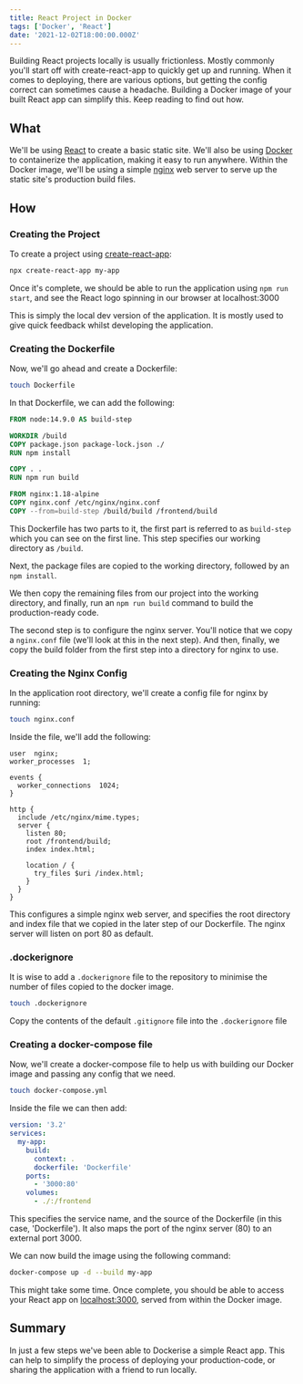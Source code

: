 ```yaml
---
title: React Project in Docker
tags: ['Docker', 'React']
date: '2021-12-02T18:00:00.000Z'
---
```


Building React projects locally is usually frictionless. Mostly commonly you'll start off with create-react-app to quickly get up and running. 
When it comes to deploying, there are various options, but getting the config correct can sometimes cause a headache.
Building a Docker image of your built React app can simplify this. Keep reading to find out how.

## What

We'll be using [React](https://reactjs.org/) to create a basic static site.
We'll also be using [Docker](https://www.docker.com/) to containerize the application, making it easy to run anywhere.
Within the Docker image, we'll be using a simple [nginx](https://www.nginx.com/) web server to serve up the static site's production build files.

## How

### Creating the Project

To create a project using [create-react-app](https://github.com/facebook/create-react-app):

```bash
npx create-react-app my-app
```

Once it's complete, we should be able to run the application using `npm run start`, and see the React logo spinning in our browser at localhost:3000

This is simply the local dev version of the application. It is mostly used to give quick feedback whilst developing the application.

### Creating the Dockerfile

Now, we'll go ahead and create a Dockerfile: 

```bash
touch Dockerfile
```

In that Dockerfile, we can add the following: 

```dockerfile
FROM node:14.9.0 AS build-step

WORKDIR /build
COPY package.json package-lock.json ./
RUN npm install

COPY . .
RUN npm run build

FROM nginx:1.18-alpine
COPY nginx.conf /etc/nginx/nginx.conf
COPY --from=build-step /build/build /frontend/build
```

This Dockerfile has two parts to it, the first part is referred to as `build-step` which you can see on the first line.
This step specifies our working directory as `/build`. 

Next, the package files are copied to the working directory, followed by an `npm install`.

We then copy the remaining files from our project into the working directory, and finally, run an `npm run build` command to build the production-ready code.

The second step is to configure the nginx server. You'll notice that we copy a `nginx.conf` file (we'll look at this in the next step).
And then, finally, we copy the build folder from the first step into a directory for nginx to use.

### Creating the Nginx Config

In the application root directory, we'll create a config file for nginx by running:

```bash
touch nginx.conf
```

Inside the file, we'll add the following:

```
user  nginx;
worker_processes  1;

events {
  worker_connections  1024;
}

http {
  include /etc/nginx/mime.types;
  server {
    listen 80;
    root /frontend/build;
    index index.html;

    location / {
      try_files $uri /index.html;
    }
  }
}
```

This configures a simple nginx web server, and specifies the root directory and index file that we copied in the later step of our Dockerfile. The nginx server will listen on port 80 as default. 

### .dockerignore

It is wise to add a `.dockerignore` file to the repository to minimise the number of files copied to the docker image. 

```bash
touch .dockerignore
```

Copy the contents of the default `.gitignore` file into the `.dockerignore` file

### Creating a docker-compose file

Now, we'll create a docker-compose file to help us with building our Docker image and passing any config that we need. 

```bash
touch docker-compose.yml
```

Inside the file we can then add:

```yml
version: '3.2'
services:
  my-app:
    build:
      context: .
      dockerfile: 'Dockerfile'
    ports:
      - '3000:80'
    volumes:
      - ./:/frontend
```

This specifies the service name, and the source of the Dockerfile (in this case, 'Dockerfile'). It also maps the port of the nginx server (80) to an external port 3000.

We can now build the image using the following command:

```bash
docker-compose up -d --build my-app
```

This might take some time.
Once complete, you should be able to access your React app on [localhost:3000](localhost:3000), served from within the Docker image. 

## Summary

In just a few steps we've been able to Dockerise a simple React app. This can help to simplify the process of deploying your production-code, or sharing the application with a friend to run locally.
